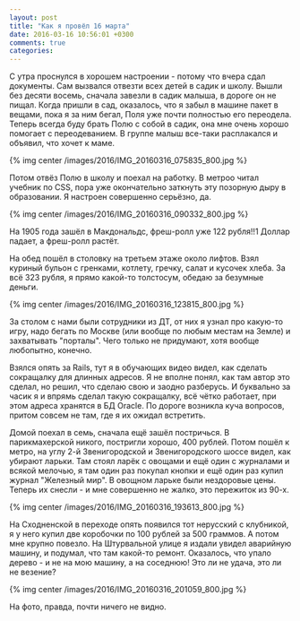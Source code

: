 ```yaml
---
layout: post
title: "Как я провёл 16 марта"
date: 2016-03-16 10:56:01 +0300
comments: true
categories: 
---
```

С утра проснулся в хорошем настроении - потому что вчера сдал документы. Сам вызвался отвезти всех детей в садик и школу. Вышли без десяти восемь, сначала завезли в садик малыша, в дороге он не пищал. Когда пришли в сад, оказалось, что я забыл в машине пакет в вещами, пока я за ним бегал, Поля уже почти полностью его переодела. Теперь всегда буду брать Полю с собой в садик, она мне очень хорошо помогает с переодеванием. В группе малыш все-таки расплакался и объявил, что хочет к маме.

{% img center /images/2016/IMG_20160316_075835_800.jpg %}

Потом отвёз Полю в школу и поехал на работку. В метроо читал учебник по CSS, пора уже окончательно заткнуть эту позорную дыру в образовании. Я настроен совершенно серьёзно, да.

{% img center /images/2016/IMG_20160316_090332_800.jpg %}

На 1905 года зашёл в Макдональдс, фреш-ролл уже 122 рубля!!1 Доллар падает, а фреш-ролл растёт.

На обед пошёл в столовку на третьем этаже около лифтов. Взял куриный бульон с гренками, котлету, гречку, салат и кусочек хлеба. За всё 323 рубля, я прямо какой-то толстосум, обедаю за безумные деньги.

{% img center /images/2016/IMG_20160316_123815_800.jpg %}

За столом с нами были сотрудники из ДТ, от них я узнал про какую-то игру, надо бегать по Москве (или вообще по любым местам на Земле) и захватывать "порталы". Чего только не придумают, хотя вообще любопытно, конечно.

Взялся опять за Rails, тут я в обучающих видео видел, как сделать сокращалку для длинных адресов. Я не вполне понял, как там автор это сделал, но решил, что сделаю свою и заодно разберусь. И буквально за часик я и впрямь сделал такую сокращалку, всё чётко работает, при этом адреса хранятся в БД Oracle. По дороге возникла куча вопросов, притом совсем не там, где я их ожидал встретить.

Домой поехал в семь, сначала ещё зашёл постричься. В парикмахерской никого, постригли хорошо, 400 рублей. Потом пошёл к метро, на углу 2-й Звенигородской и Звенигородского шоссе видел, как убирают ларьки. Там стоял ларёк с овощами и ещё один с журналами и всякой мелочью, я там один раз покупал кнопки и ещё один раз купил журнал "Железный мир". В овощном ларьке были нездоровые цены. Теперь их снесли - и мне совершенно не жалко, это пережиток из 90-х.

{% img center /images/2016/IMG_20160316_193613_800.jpg %}

На Сходненской в переходе опять появился тот нерусский с клубникой, я у него купил две коробочки по 100 рублей за 500 граммов. А потом мне крупно повезло. На Штурвальной улице я издали увидел аварийную машину, и подумал, что там какой-то ремонт. Оказалось, что упало дерево - и не на мою машину, а на соседнюю! Это ли не удача, это ли не везение? 

{% img center /images/2016/IMG_20160316_201059_800.jpg %}

На фото, правда, почти ничего не видно.
